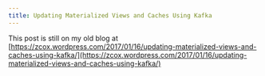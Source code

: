 ```yaml
---
title: Updating Materialized Views and Caches Using Kafka
---
```


This post is still on my old blog at [https://zcox.wordpress.com/2017/01/16/updating-materialized-views-and-caches-using-kafka/](https://zcox.wordpress.com/2017/01/16/updating-materialized-views-and-caches-using-kafka/)
